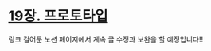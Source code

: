 # [19장. 프로토타입](https://www.notion.so/19-6259ed406bfc44e495c6ca504c00da83)

링크 걸어둔 노션 페이지에서 계속 글 수정과 보완을 할 예정입니다!!
